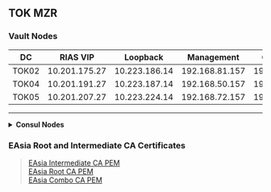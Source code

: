 ## TOK MZR


### Vault Nodes
DC | RIAS VIP | Loopback | Management | GenCTL VIP
--- |  --- | --- | --- | ---
TOK02 | 10.201.175.27 | 10.223.186.14 | 192.168.81.157 | 192.168.80.219 | TBA
TOK04 | 10.201.191.27 | 10.223.187.14 | 192.168.50.157 | 192.168.51.219 | TBA
TOK05 | 10.201.207.27 | 10.223.224.14 | 192.168.72.157 | 192.168.73.219 | TBA

---

<details>
<summary><b>Consul Nodes</b></summary>


DC | Hostname | Hostname Shortcut | Node # | RIAS/MSS | Loopback | GenCTL/Mgt 
--- |  --- | --- | :---: | --- | --- | ---
TOK02 | tok1-qz1-sr5-rk337-s16 | tok02-consul1 | 1 | 10.201.175.16 | 10.223.186.16 | 192.168.81.161 
TOK02 | tok1-qz1-sr5-rk337-s17 | tok02-consul2 | 2 | 10.201.175.17 | 10.223.186.17 | 192.168.81.163 
TOK04 | tok2-qz1-sr2-rk050-s16 | tok04-consul1 | 1 | 10.201.191.16 | 10.223.187.16 | 192.168.50.161
TOK04 | tok2-qz1-sr2-rk050-s17 | tok04-consul2 | 2 | 10.201.191.17 | 10.223.187.17 | 192.168.50.163
TOK05 | tok3-qz1-sr2-rk072-s16 | tok05-consul1 | 1 | 10.201.207.16 | 10.223.224.16 | 192.168.72.161  
TOK05 | tok3-qz1-sr2-rk072-s17 | tok05-consul2 | 2 | 10.201.207.17 | 10.223.224.17 | 192.168.72.163 


</details>




### EAsia Root and Intermediate CA Certificates
> [EAsia Intermediate CA PEM](https://github.ibm.com/gensec/OperatorVault-Public/wiki/files/certs/easia-intermediate-ca.pem)  
> [EAsia Root CA PEM](https://github.ibm.com/gensec/OperatorVault-Public/wiki/files/certs/easia-root-ca.pem)  
> [EAsia Combo CA PEM](https://github.ibm.com/gensec/OperatorVault-Public/wiki/files/certs/easia-ca.pem)  
